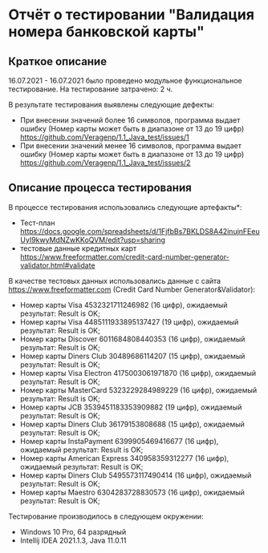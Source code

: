 # Отчёт о тестировании "Валидация номера банковской карты"

## Краткое описание

16.07.2021 - 16.07.2021 было проведено модульное функциональное тестирование.
На тестирование затрачено: 2 ч.

В результате тестирования выявлены следующие дефекты:
* При внесении значений более 16 символов, программа выдает ошибку (Номер карты может быть в диапазоне от 13 до 19 цифр) https://github.com/Veragenp/1.1_Java_test/issues/1
* При внесении значений менее 16 символов, программа выдает ошибку (Номер карты может быть в диапазоне от 13 до 19 цифр) https://github.com/Veragenp/1.1_Java_test/issues/2


## Описание процесса тестирования
В процессе тестирования использовались следующие артефакты*:
* Тест-план https://docs.google.com/spreadsheets/d/1FjfbBs7BKLDS8A42inujnFEeuUyI9kwyMdNZwKKoQVM/edit?usp=sharing
* тестовые данные кредитных карт https://www.freeformatter.com/credit-card-number-generator-validator.html#validate


В качестве тестовых данных использовались данные с сайта https://www.freeformatter.com (Credit Card Number Generator&Validator):
* Номер карты Visa 4532321711246982 (16 цифр), ожидаемый результат: Result is OK;
* Номер карты Visa 4485111933895137427 (19 цифр), ожидаемый результат: Result is OK;
* Номер карты Discover 6011684808440353 (16 цифр), ожидаемый результат: Result is OK;
* Номер карты Diners Club 30489686114207 (15 цифр), ожидаемый результат: Result is OK;
* Номер карты Visa Electron 4175003061971870 (16 цифр), ожидаемый результат: Result is OK;
* Номер карты MasterCard 5323229284989229 (16 цифр), ожидаемый результат: Result is OK;
* Номер карты JCB 3539451183353909882 (19 цифр), ожидаемый результат: Result is OK;
* Номер карты Diners Club 36179153808688 (15 цифр), ожидаемый результат: Result is OK;
* Номер карты InstaPayment 6399905469416677 (16 цифр), ожидаемый результат: Result is OK;
* Номер карты American Express 340958359312277 (16 цифр), ожидаемый результат: Result is OK;
* Номер карты Diners Club 5495573117490414 (16 цифр), ожидаемый результат: Result is OK;
* Номер карты Maestro 6304283728830573 (16 цифр), ожидаемый результат: Result is OK;

Тестирование производилось в следующем окружении:
* Windows 10 Pro, 64 разрядный
* Intellij IDEA 2021.1.3, Java 11.0.11
